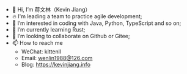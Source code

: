 - 👋 Hi, I’m 蒋文林（Kevin Jiang）
- 🔥 I'm leading a team to practice agile development;
- 👀 I’m interested in coding with Java, Python, TypeScript and so on;
- 🌱 I’m currently learning Rust;
- 💞️ I’m looking to collaborate on Github or Gitee;
- 📫 How to reach me 
  - WeChat: kittenll
  - Email: wenlin1988@126.com
  - Blog: https://kevinjiang.info

<!---
kevindragon/kevindragon is a ✨ special ✨ repository because its `README.md` (this file) appears on your GitHub profile.
You can click the Preview link to take a look at your changes.
--->
